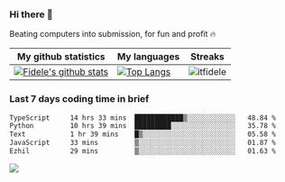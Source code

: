 ### Hi there 👋
<p>Beating computers into submission, for fun and profit 🔥</p>

|My github statistics|My languages|Streaks|
|-|-|-|
|[![Fidele's github stats](https://github-readme-stats.vercel.app/api?username=itfidele&count_private=true&show_icons=true&theme=dark&hide_title=true)](https://github.com/itfidele)|[![Top Langs](https://github-readme-stats.vercel.app/api/top-langs/?username=itfidele&show_icons=true&langs_count=8&theme=dark&layout=compact&hide_title=true)](https://github.com/itfidele)|![itfidele](https://github-readme-streak-stats.herokuapp.com/?user=itfidele&theme=dark)

### Last 7 days coding time in brief
<!--START_SECTION:waka-->

```txt
TypeScript     14 hrs 33 mins  ████████████▒░░░░░░░░░░░░   48.84 %
Python         10 hrs 39 mins  █████████░░░░░░░░░░░░░░░░   35.78 %
Text           1 hr 39 mins    █▒░░░░░░░░░░░░░░░░░░░░░░░   05.58 %
JavaScript     33 mins         ▒░░░░░░░░░░░░░░░░░░░░░░░░   01.87 %
Ezhil          29 mins         ▒░░░░░░░░░░░░░░░░░░░░░░░░   01.63 %
```

<!--END_SECTION:waka-->

![](https://komarev.com/ghpvc/?username=itfidele)
